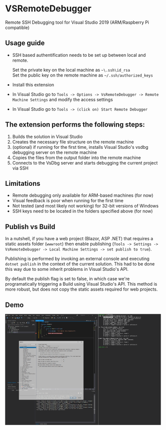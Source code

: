 # VSRemoteDebugger
Remote SSH Debugging tool for Visual Studio 2019 (ARM/Raspberry Pi compatible)

## Usage guide

- SSH based authentification needs to be set up between local and remote.

	Set the private key on the local machine as `~\.ssh\id_rsa`  
	Set the public key on the remote machine as `~/.ssh/authorized_keys`

- Install this extension
- In Visual Studio go to `Tools -> Options -> VsRemoteDebugger -> Remote Machine Settings` and modify the access settings
- In Visual Studio go to `Tools -> (click on) Start Remote Debugger`

## The extension performs the following steps:

1. Builds the solution in Visual Studio 
2. Creates the necessary file structure on the remote machine
3. (optional) if running for the first time, installs Visual Studio's vsdbg debugging server on the remote machine
4. Copies the files from the output folder into the remote machine
5. Connects to the VsDbg server and starts debugging the current project via SSH

## Limitations

- Remote debugging only available for ARM-based machines (for now)
- Visual feedback is poor when running for the first time
- Not tested (and most likely not working) for 32-bit versions of Windows
- SSH keys need to be located in the folders specified above (for now)

## Publish vs Build

In a nutshell, if you have a web project (Blazor, ASP .NET) that requires a static assets folder (`wwwroot`) then enable publishing (`Tools -> Settings -> VsRemoteDebugger -> Local Machine Settings -> set publish to true`). 

Publishing is performed by invoking an external console and executing `dotnet publish` in the context of the current solution. This had to be done this way due to some inherit problems in Visual Studio's API.

By default the publish flag is set to false, in which case we're programatically triggering a Build using Visual Studio's API. This method is more robust, but does not copy the static assets required for web projects. 

## Demo

![](VSRemoteDebuggerDemo.gif)

